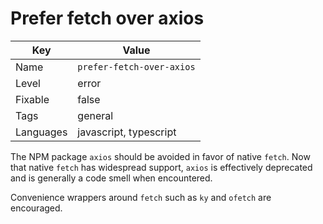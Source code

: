 # Prefer fetch over axios

| Key       | Value                     |
| --------- | ------------------------- |
| Name      | `prefer-fetch-over-axios` |
| Level     | error                     |
| Fixable   | false                     |
| Tags      | general                   |
| Languages | javascript, typescript    |

The NPM package `axios` should be avoided in favor of native `fetch`. Now that native `fetch` has widespread support, `axios` is effectively deprecated and is generally a code smell when encountered.

Convenience wrappers around `fetch` such as `ky` and `ofetch` are encouraged.
